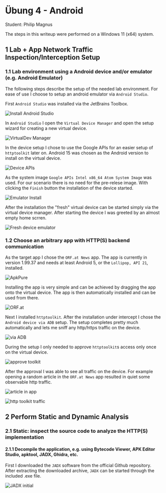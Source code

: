 # Übung 4 - Android

Student: Philip Magnus

The steps in this writeup were performed on a Windows 11 (x64) system.

## 1 Lab + App Network Traffic Inspection/Interception Setup

### 1.1 Lab environment using a Android device and/or emulator (e.g. Android Emulator)

The following steps describe the setup of the needed lab environment. For ease of use I choose to setup an android emulator via `Android Studio`.

First `Android Studio` was installed via the JetBrains Toolbox.

![Install Android Studio](./screenshots/install_android_studio.png)

In `Android Studio` I open the `Virtual Device Manager` and open the setup wizard for creating a new virtual device.

![VirtualDev Manager](./screenshots/android_virtual_dev_manager.png)

In the device setup I chose to use the Google APIs for an easier setup of `httptoolkit` later on. Android 15 was chosen as the Android version to install on the virtual device.

![Device APIs](./screenshots/dev_apis.png)

As the system image `Google APIs Intel x86_64 Atom System Image` was used. For our scenario there is no need for the pre-relese image.
With clicking the `Finish` button the installation of the device started.

![Emulator Install](./screenshots/android_em_install.png)

After the installation the "fresh" virtual device can be started simply via the virtual device manager. After starting the device I was greeted by an almost empty home scrren.

![Fresh device emulator](./screenshots/fresh_virtual_dev.png)

### 1.2 Choose an arbitrary app with HTTP(S) backend communication

As the target app I chose the `ORF.at News` app. The app is currently in version 1.99.37 and needs at least Android 5, or the `Lollipop, API 21`, installed.

![ApkPure](./screenshots/apkpure.png)

Installing the app is very simple and can be achieved by dragging the app onto the virtual device. The app is then automatically installed and can be used from there.

![ORF.at](./screenshots/orfat_app.png)

Next I installed `httptoolkit`. After the installation under intercept I chose the `Android device via ADB` setup. The setup completes pretty much automatically and lets me sniff any http/https traffic on the device.

![via ADB](./screenshots/http_toolkit_adb.png)

During the setup I only needed to approve `httptoolkit`s access only once on the virtual device.

![approve toolkit](./screenshots/approve_toolkit.png)

After the approval I was able to see all traffic on the device. For example opening a random article in the `ORF.at News` app resulted in quiet some observable http traffic.

![article in app](./screenshots/article_app.png)

![http toolkit traffic](./screenshots/httptoolkit.png)

## 2 Perform Static and Dynamic Analysis

### 2.1 Static: inspect the source code to analyze the HTTP(S) implementation

#### 2.1.1 Decompile the application, e.g. using Bytecode Viewer, APK Editor Studio, apktool, JADX, Ghidra, etc.

First I downloaded the `JADX` software from the official Github repository. After extracting the downloaded archive, `JADX` can be started through the included .exe file.

![JADX initial](./screenshots/jadx_initial.png)

